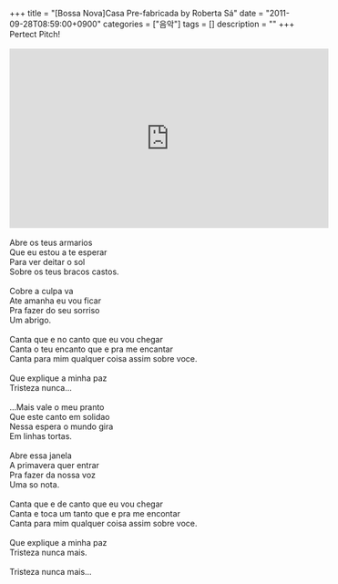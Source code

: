 +++
title = "[Bossa Nova]Casa Pre-fabricada by Roberta Sá"
date = "2011-09-28T08:59:00+0900"
categories = ["음악"]
tags = []
description = ""
+++
<span class="copyright_entry" style="display:block;" title="[Bossa Nova]Casa Pre-fabricada by Roberta Sá@@**@@http://shed.egloos.com/3741394"></span>Pertect Pitch!
<br>
<br>
<embed src="http://www.youtube.com/v/GLO2m5bGKhk?version=3&amp;hl=ko_KR" type="application/x-shockwave-flash" width="560" height="315" allowscriptaccess="always" allowfullscreen="true">
<br>
<br>Abre os teus armarios
<br>Que eu estou a te esperar
<br>Para ver deitar o sol
<br>Sobre os teus bracos castos.
<br>
<br>Cobre a culpa va
<br>Ate amanha eu vou ficar
<br>Pra fazer do seu sorriso
<br>Um abrigo.
<br>
<br>Canta que e no canto que eu vou chegar
<br>Canta o teu encanto que e pra me encantar
<br>Canta para mim qualquer coisa assim sobre voce.
<br>
<br>Que explique a minha paz
<br>Tristeza nunca...
<br>
<br>...Mais vale o meu pranto
<br>Que este canto em solidao
<br>Nessa espera o mundo gira
<br>Em linhas tortas.
<br>
<br>Abre essa janela
<br>A primavera quer entrar
<br>Pra fazer da nossa voz
<br>Uma so nota.
<br>
<br>Canta que e de canto que eu vou chegar
<br>Canta e toca um tanto que e pra me encontar
<br>Canta para mim qualquer coisa assim sobre voce.
<br>
<br>Que explique a minha paz
<br>Tristeza nunca mais.
<br>
<br>Tristeza nunca mais... 
<!--
       <rdf:RDF xmlns:rdf="http://www.w3.org/1999/02/22-rdf-syntax-ns#"
		    xmlns:dc="http://purl.org/dc/elements/1.1/"
		    xmlns:trackback="http://madskills.com/public/xml/rss/module/trackback/">
       <rdf:Description
	        rdf:about="http://shed.egloos.com/3741394"
	        dc:identifier="http://shed.egloos.com/3741394"
	        dc:title="[Bossa Nova]Casa Pre-fabricada by Roberta Sá"
	        trackback:ping="http://shed.egloos.com/tb/3741394"/>
       </rdf:RDF>
       -->

<ul></ul>